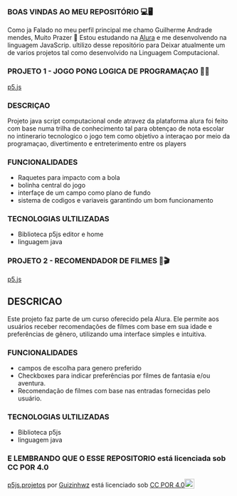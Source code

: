 
### BOAS VINDAS AO MEU REPOSITÓRIO 💻🖥
Como ja Falado no meu perfil principal me chamo Guilherme Andrade mendes, Muito Prazer 🤝
Estou estudando na [Alura](https:\\www.alura.com.br)
e me desenvolvendo na linguagem JavaScrip. ultilizo desse repositório para Deixar atualmente um de varios projetos tal como desenvolvido na Linguagem Computacional.


### PROJETO 1 - JOGO PONG LOGICA DE PROGRAMAÇAO 🎾🏐
[p5.js](https://editor.p5js.org/00001132580377sp/full/T-seBUCMn)

### DESCRIÇAO 
Projeto java script computacional onde atravez da plataforma alura foi feito com base numa trilha de conhecimento tal para obtençao de nota escolar no intinerario tecnologico
o jogo tem como objetivo a interaçao por meio da programaçao, divertimento e entreterimento entre os players

### FUNCIONALIDADES
- Raquetes para impacto com a bola
- bolinha central do jogo
- interfaçe de um campo como plano de fundo
- sistema de codigos e variaveis garantindo um bom funcionamento

### TECNOLOGIAS ULTILIZADAS 
- Biblioteca p5js editor e home
- linguagem java


### PROJETO 2 - RECOMENDADOR DE FILMES 🎥🎬
[p5.js](https://editor.p5js.org/00001132580377sp/full/T-seBUCMn)

## DESCRICAO
Este projeto faz parte de um curso oferecido pela Alura. Ele permite aos usuários receber recomendações de filmes com base em sua idade e preferências de gênero, utilizando uma interface simples e intuitiva.

### FUNCIONALIDADES
- campos de escolha para genero preferido
- Checkboxes para indicar preferências por filmes de fantasia e/ou aventura.
- Recomendação de filmes com base nas entradas fornecidas pelo usuário.

### TECNOLOGIAS ULTILIZADAS
- Biblioteca p5js
- linguagem java 

### E LEMBRANDO QUE O ESSE REPOSITORIO está licenciada sob CC POR 4.0 
<p xmlns:cc="http://creativecommons.org/ns#" xmlns:dct="http://purl.org/dc/terms/"><a property="dct:title" rel="cc:attributionURL" href="https://github.com/Guizinhwz/p5js.projetos.git">p5js.projetos</a> por <a rel="cc:attributionURL dct:creator" property="cc:attributionName" href="https://github.com/Guizinhwz">Guizinhwz</a> está licenciado sob <a href="https://creativecommons.org/licenses/by/4.0/?ref=chooser-v1" target="_blank" rel=" licença noopener noreferrer" style="display:inline-block;" >CC POR 4.0<img style="height:22px!importante; margem-esquerda: 3px; vertical-align:text-bottom;" src="https://mirrors.creativecommons.org/presskit/icons/cc.svg?ref=chooser-v1" alt=""><img style="height:22px!important; margem-esquerda: 3px; vertical-align:text-bottom;" src="https://mirrors.creativecommons.org/presskit/icons/by.svg?ref=chooser-v1" alt=""></a></p>
